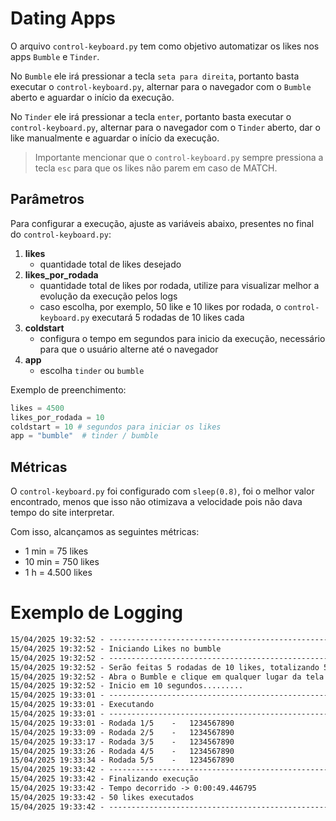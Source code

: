 # Dating Apps

O arquivo `control-keyboard.py` tem como objetivo automatizar os likes nos apps `Bumble` e `Tinder`.

No `Bumble` ele irá pressionar a tecla `seta para direita`, portanto basta executar o `control-keyboard.py`, alternar para o navegador com o `Bumble` aberto e aguardar o início da execução.

No `Tinder` ele irá pressionar a tecla `enter`, portanto basta executar o `control-keyboard.py`, alternar para o navegador com o `Tinder` aberto, dar o like manualmente e aguardar o início da execução.

>Importante mencionar que o `control-keyboard.py` sempre pressiona a tecla `esc` para que os likes não parem em caso de MATCH.

## Parâmetros

Para configurar a execução, ajuste as variáveis abaixo, presentes no final do `control-keyboard.py`:

1. **likes**
   - quantidade total de likes desejado
2. **likes_por_rodada**
   -  quantidade total de likes por rodada, utilize para visualizar melhor a evolução da execução pelos logs
   - caso escolha, por exemplo, 50 like e 10 likes por rodada, o `control-keyboard.py` executará 5 rodadas de 10 likes cada
3. **coldstart**
   - configura o tempo em segundos para inicio da execução, necessário para que o usuário alterne até o navegador
4. **app**
   - escolha `tinder` ou `bumble`

Exemplo de preenchimento:
```python
likes = 4500
likes_por_rodada = 10
coldstart = 10 # segundos para iniciar os likes
app = "bumble"  # tinder / bumble
```

## Métricas

O `control-keyboard.py` foi configurado com `sleep(0.8)`, foi o melhor valor encontrado, menos que isso não otimizava a velocidade pois não dava tempo do site interpretar.

Com isso, alcançamos as seguintes métricas:

- 1 min = 75 likes
- 10 min = 750 likes
- 1 h = 4.500 likes

# Exemplo de Logging

```txt
15/04/2025 19:32:52 - ----------------------------------------------------------------------
15/04/2025 19:32:52 - Iniciando Likes no bumble
15/04/2025 19:32:52 - ----------------------------------------------------------------------
15/04/2025 19:32:52 - Serão feitas 5 rodadas de 10 likes, totalizando 50 likes
15/04/2025 19:32:52 - Abra o Bumble e clique em qualquer lugar da tela para se preparar...
15/04/2025 19:32:52 - Inicio em 10 segundos.........
15/04/2025 19:33:01 - ----------------------------------------------------------------------
15/04/2025 19:33:01 - Executando
15/04/2025 19:33:01 - ----------------------------------------------------------------------
15/04/2025 19:33:01 - Rodada 1/5	-	1234567890
15/04/2025 19:33:09 - Rodada 2/5	-	1234567890
15/04/2025 19:33:17 - Rodada 3/5	-	1234567890
15/04/2025 19:33:26 - Rodada 4/5	-	1234567890
15/04/2025 19:33:34 - Rodada 5/5	-	1234567890
15/04/2025 19:33:42 - ----------------------------------------------------------------------
15/04/2025 19:33:42 - Finalizando execução
15/04/2025 19:33:42 - Tempo decorrido -> 0:00:49.446795
15/04/2025 19:33:42 - 50 likes executados
15/04/2025 19:33:42 - ----------------------------------------------------------------------
```
